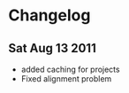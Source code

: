 Changelog
=========

Sat Aug 13 2011
------------------------------
* added caching for projects
* Fixed alignment problem 
